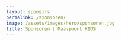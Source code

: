 ```yaml
---
layout: sponsors
permalink: /sponsoren/
image: /assets/images/hero/sponsoren.jpg
title: Sponsoren | Maaspoort KIDS
---
```


